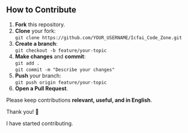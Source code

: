## How to Contribute

1. **Fork** this repository.
2. **Clone** your fork:  
   `git clone https://github.com/YOUR_USERNAME/Icfai_Code_Zone.git`
3. **Create a branch**:  
   `git checkout -b feature/your-topic`
4. **Make changes** and **commit**:  
   `git add .`  
   `git commit -m "Describe your changes"`
5. **Push** your branch:  
   `git push origin feature/your-topic`
6. **Open a Pull Request**.

Please keep contributions **relevant, useful, and in English**.  

Thank you! 🚀

I have started contributing.
